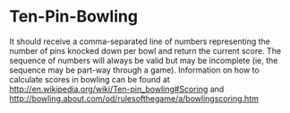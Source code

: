 # Ten-Pin-Bowling

It should receive a comma-separated line of numbers representing the number of pins knocked down per bowl and return the current score. The sequence of numbers will always be valid but may be incomplete (ie, the sequence may be part-way through a game). Information on how to calculate scores in bowling can be found at http://en.wikipedia.org/wiki/Ten-pin_bowling#Scoring and http://bowling.about.com/od/rulesofthegame/a/bowlingscoring.htm
